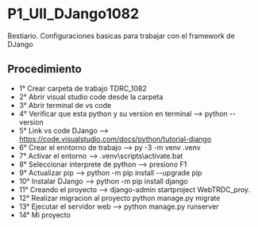 # P1_UII_DJango1082
Bestiario.
Configuraciones basicas para trabajar con el framework de DJango

## Procedimiento
- 1° Crear carpeta de trabajo TDRC_1082
- 2° Abrir visual studio code desde la carpeta
- 3° Abrir terminal de vs code
- 4° Verificar que esta python y su version en terminal --> python --version
- 5° Link vs code DJango --> https://code.visualstudio.com/docs/python/tutorial-django
- 6° Crear el enntorno de trabajo --> py -3 -m venv .venv
- 7° Activar el entorno --> .venv\scripts\activate.bat
- 8° Seleccionar interprete de python --> presiono F1
- 9° Actualizar pip --> python -m pip install --upgrade pip
- 10° Instalar DJango --> python -m pip install django
- 11° Creando el proyecto --> django-admin startproject WebTRDC_proy.
- 12° Realizar migracion al proyecto python manage.py migrate
- 13° Ejecutar el servidor web --> python manage.py runserver
- 14° Mi proyecto
